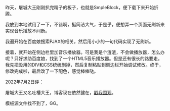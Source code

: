 昨天，屠城大王刚刚扒完精子的板子，也就是SmpleBlock，便下载下来开始折腾。

我放到本地试用了一下，不错啊，挺简洁大气，于是乎，便想弄一个页面无刷新来实现音乐播放不间断。

我遍开始在百度娘搜索PJAX的相关，然后用小小的一句代码实现了无刷新。

接着，就开始在侧边栏里加音乐播放器。可是我是个渣渣，不会做播放器，怎么办呢？只好求助百度娘，找到了一个HTML5音乐播放器。但是还有很长的路要走。我先把没用的DIV和CSS统统删掉，然后复制粘贴到侧边栏开始调试修改。终于，修改完成啦，最后改了一下配色，感觉棒棒哒。

2022年7月2日评：

屠城大王又名吐槽大王，博客现在依然健在，[戳我围观](https://www.tcdw.net/)。

模板源文件找不到了，GG。
<!-- ##{"timestamp":1439740800}## -->